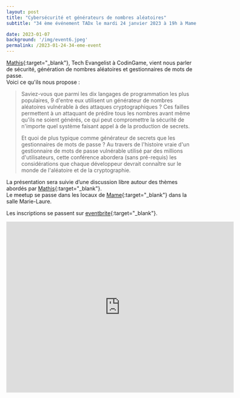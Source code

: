 ```yaml
---
layout: post
title: "Cybersécurité et générateurs de nombres aléatoires"
subtitle: "34 ème événement TADx le mardi 24 janvier 2023 à 19h à Mame (Tours, 37)"

date: 2023-01-07
background: '/img/event6.jpeg'
permalink: /2023-01-24-34-eme-event
---
```

[Mathis](https://twitter.com/MathisHammel){:target="_blank"}, Tech Evangelist à CodinGame, vient nous parler de sécurité, génération de nombres aléatoires et gestionnaires de mots de passe.   
Voici ce qu'ils nous propose :

>Saviez-vous que parmi les dix langages de programmation les plus populaires, 9 d'entre eux utilisent un générateur de nombres aléatoires vulnérable à des attaques cryptographiques ? Ces failles permettent à un attaquant de prédire tous les nombres avant même qu'ils ne soient générés, ce qui peut compromettre la sécurité de n'importe quel système faisant appel à de la production de secrets.
>
>Et quoi de plus typique comme générateur de secrets que les gestionnaires de mots de passe ? Au travers de l'histoire vraie d'un gestionnaire de mots de passe vulnérable utilisé par des millions d'utilisateurs, cette conférence abordera (sans pré-requis) les considérations que chaque développeur devrait connaître sur le monde de l'aléatoire et de la cryptographie.

La présentation sera suivie d’une discussion libre autour des thèmes abordés par [Mathis](https://twitter.com/MathisHammel){:target="_blank"}.  
Le meetup se passe dans les locaux de [Mame](https://mame-tours.com/){:target="_blank"} dans la salle Marie-Laure.

Les inscriptions se passent sur [eventbrite](https://www.eventbrite.fr/e/billets-tadx-cybersecurite-et-generateurs-de-nombres-aleatoires-510080523577){:target="_blank"}.

<iframe src="https://www.google.com/maps/embed?pb=!1m14!1m8!1m3!1d5401.937664338934!2d0.668619!3d47.393041!3m2!1i1024!2i768!4f13.1!3m3!1m2!1s0x0%3A0xf59dd58d55f79b77!2sMAME!5e0!3m2!1sfr!2sfr!4v1572774528763!5m2!1sfr!2sfr" width="600" height="450" frameborder="0" style="border:0;" allowfullscreen=""></iframe>
